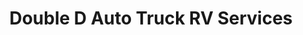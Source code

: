 ---
title: "Double D Auto Truck RV Services"
url: /arvada/double-d-auto-truck-rv-services/
shop: Autowerkstatt
---